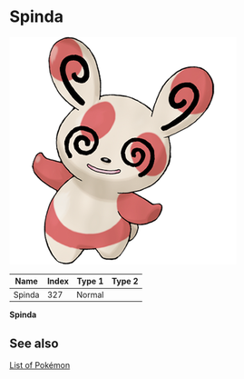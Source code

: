 # Spinda


![Spinda](images/327.png)

| **Name** | **Index** | **Type 1** | **Type 2** |
|----|----|----|----|
| Spinda | 327 | Normal  |  |

**Spinda** 

## See also

[List of Pokémon](../pokemon.md)
